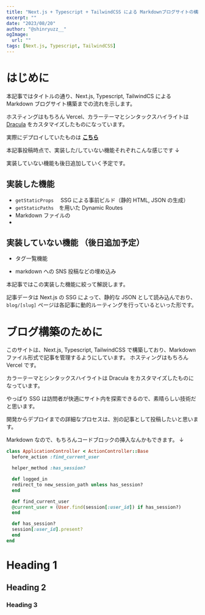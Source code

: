 ```yaml
---
title: "Next.js + Typescript + TailwindCSS による Markdownブログサイトの構築"
excerpt: ""
date: "2023/08/20"
author: "@shinryuzz__"
ogImage:
  url: ""
tags: [Next.js, Typescript, TailwindCSS]
---
```


# はじめに

本記事ではタイトルの通り、Next.js, Typescript, TailwindCS による Markdown ブログサイト構築までの流れを示します。

ホスティングはもちろん Vercel、カラーテーマとシンタックスハイライトは [Dracula](https://draculatheme.com/) をカスタマイズしたものになっています。

実際にデプロイしていたものは **[こちら](https://shinryuzz.com)**

本記事投稿時点で、実装した/していない機能それぞれこんな感じです ↓

実装していない機能も後日追加していく予定です。

## 実装した機能

- `getStaticProps`　 SSG による事前ビルド（静的 HTML, JSON の生成）
- `getStaticPaths`　を用いた Dynamic Routes
- Markdown ファイルの
-

## 実装していない機能 （後日追加予定）

- タグ一覧機能

- markdown への SNS 投稿などの埋め込み

本記事ではこの実装した機能に絞って解説します。

記事データは Next.js の SSG によって、静的な JSON として読み込んでおり、`blog/[slug]` ページは各記事に動的ルーティングを行っているといった形です。

<!-- ソースコードは **[こちら](https://github.com/shinryuzz/shinryuzz-website)** -->

# ブログ構築のために

このサイトは、Next.js, Typescript, TailwindCSS で構築しており、Markdown ファイル形式で記事を管理するようにしています。
ホスティングはもちろん Vercel です。

カラーテーマとシンタックスハイライトは Dracula をカスタマイズしたものになっています。

やっぱり SSG は訪問者が快適にサイト内を探索できるので、素晴らしい技術だと思います。

開発からデプロイまでの詳細なプロセスは、別の記事として投稿したいと思います。

Markdown なので、もちろんコードブロックの挿入なんかもできます。 ↓

```ruby
class ApplicationController < ActionController::Base
  before_action :find_current_user

  helper_method :has_session?

  def logged_in
  redirect_to new_session_path unless has_session?
  end

  def find_current_user
  @current_user = (User.find(session[:user_id]) if has_session?)
  end

  def has_session?
  session[:user_id].present?
  end
end
```

# Heading 1

## Heading 2

### Heading 3
